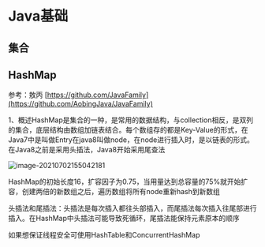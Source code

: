 # Java基础

## 集合

## HashMap

参考：敖丙 [https://github.com/JavaFamily](https://github.com/AobingJava/JavaFamily)

1、概述HashMap是集合的一种，是常用的数据结构，与collection相反，是双列的集合，底层结构由数组加链表结合。每个数组存的都是Key-Value的形式，在Java7中是叫做Entry在java8叫做node，在node进行插入时，是以链表的形式。在Java8之前是采用头插法，Java8开始采用尾查法

![image-20210702155042181](C:\Users\25753\AppData\Roaming\Typora\typora-user-images\image-20210702155042181.png)

HashMap的初始长度16，扩容因子为0.75，当用量达到总容量的75%就开始扩容，创建两倍的新数组之后，遍历数组将所有node重新hash到新数组

头插法和尾插法：头插法是每次插入都往头部插入，而尾插法每次插入往尾部进行插入。在HashMap中头插法可能导致死循环，尾插法能保持元素原本的顺序

如果想保证线程安全可使用HashTable和ConcurrentHashMap